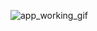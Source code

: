 ![app_working_gif]([https://github.com/winnie1312/grab/blob/master/grab-landingpage-winnie.gif](https://github.com/Doxyvan/gif_app/blob/AIESH/gif_app.gif))

